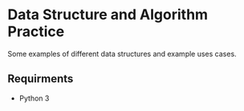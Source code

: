 # Data Structure and Algorithm Practice

Some examples of different data structures and example uses cases. 

## Requirments
- Python 3
